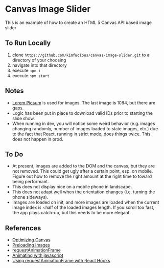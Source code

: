 # Canvas Image Slider

This is an example of how to create an HTML 5 Canvas API based image slider

## To Run Locally

1. clone `https://github.com/kimfucious/canvas-image-slider.git` to a directory of your choosing
2. navigate into that directory
3. execute `npm i`
4. execute `npm start`

## Notes

-   [Lorem Picsum](https://picsum.photos/) is used for images. The last image is 1084, but there are gaps.
-   Logic has been put in place to download valid IDs prior to starting the slide show.
-   When running in dev, you will notice some weird behavior (e.g. images changing randomly, number of images loaded to state.images, etc.) due to the fact that React, running in strict mode, does things twice. This does not happen in prod.

## To Do

-   At present, images are added to the DOM and the canvas, but they are not removed. This could get ugly after a certain point, esp. on mobile. Figure out how to remove the right amount at the right time to toward being performant.
-   This does not display nice on a mobile phone in landscape.
-   This does not adapt well when the orientation changes (i.e. turning the phone sideways).
-   Images are loaded on init, and more images are loaded when the current image index is ~half of the loaded images length. If you scroll too fast, the app plays catch-up, but this needs to be more elegant.

## References

-   [Optimizing Canvas](https://developer.mozilla.org/en-US/docs/Web/API/Canvas_API/Tutorial/Optimizing_canvas)
-   [Preloading Images](https://rembound.com/articles/how-to-load-and-draw-images-with-html5-canvas)
-   [requestAnimationFrame](https://developer.mozilla.org/en-US/docs/Web/API/window/requestAnimationFrame)
-   [Animating with javascript](https://hacks.mozilla.org/2011/08/animating-with-javascript-from-setinterval-to-requestanimationframe/)
-   [Using requestAnimationFrame with React Hooks](https://css-tricks.com/using-requestanimationframe-with-react-hooks/)
